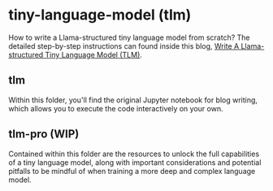 # tiny-language-model (tlm)

How to write a Llama-structured tiny language model from scratch?
The detailed step-by-step instructions can found inside this blog, [Write A Llama-structured Tiny Language Model (TLM)](https://blog.kdd.asia:4443/write-a-llama-structured-tiny-language-model-tlm/).

## tlm

Within this folder, you'll find the original Jupyter notebook for blog writing, which allows you to execute the code interactively on your own.

## tlm-pro (WIP)

Contained within this folder are the resources to unlock the full capabilities of a tiny language model, along with important considerations and potential pitfalls to be mindful of when training a more deep and complex language model.
